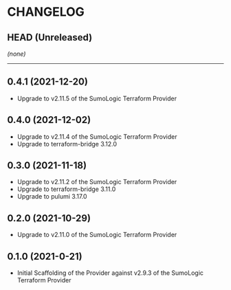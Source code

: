 CHANGELOG
=========

## HEAD (Unreleased)
_(none)_

---

## 0.4.1 (2021-12-20)
* Upgrade to v2.11.5 of the SumoLogic Terraform Provider

## 0.4.0 (2021-12-02)
* Upgrade to v2.11.4 of the SumoLogic Terraform Provider
* Upgrade to terraform-bridge 3.12.0

## 0.3.0 (2021-11-18)
* Upgrade to v2.11.2 of the SumoLogic Terraform Provider
* Upgrade to terraform-bridge 3.11.0
* Upgrade to pulumi 3.17.0

## 0.2.0 (2021-10-29)
* Upgrade to v2.11.0 of the SumoLogic Terraform Provider

## 0.1.0 (2021-0-21)
* Initial Scaffolding of the Provider against v2.9.3 of the SumoLogic Terraform Provider
